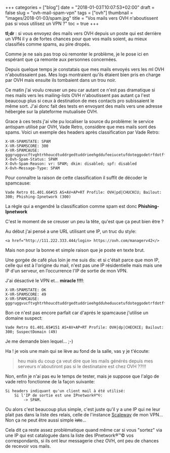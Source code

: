 +++
categories = ["blog"]
date = "2018-01-03T10:07:53+02:00"
draft = false
slug = "ovh-mail-spam-vpn"
tags = ["ovh"]
thumbnail = "images/2018-01-03/spam.jpg"
title = "Vos mails vers OVH n'aboutissent pas si vous utilisez un VPN ?"
toc = true
+++

**tl;dr** : si vous envoyez des mails vers OVH depuis un poste qui est derrière un VPN il y a de fortes chances pour que vos mails soient, au mieux classifiés comme spams, au pire dropés.

Comme je ne sais pas trop où remonter le problème, je le pose ici en espérant que ça remonte aux personnes concernées.

Depuis quelque temps je constatais que mes mails envoyés vers les ml OVH n'aboutissaient pas. Mes logs montraient qu'ils étaient bien pris en charge par OVH mais ensuite ils tombaient dans un trou noir.

Ce matin j'ai voulu creuser un peu car autant ce n'est pas dramatique si mes mails vers les mailing-lists OVH n'aboutissent pas autant ça l'est beaucoup plus si ceux à destination de mes contacts pro subissaient le même sort. J'ai donc fait des tests en envoyant des mails vers une adresse hébergée sur la plateforme mutualisée OVH.

Grace à ces tests j'ai vite pu localiser la source du problème: le service antispam utilisé par OVH, Vade Retro, considère que mes mails sont des spams. Voici un exemple des headers après classification par Vade Retro:

```
X-VR-SPAMSTATE: SPAM
X-VR-SPAMSCORE: 300
X-VR-SPAMCAUSE: gggruggvucftvghtrhhoucdtuddrgedtuddrieehgddufeeiucetufdoteggodetrfdotffvucfrrhhofhhilhgvmecuqfggjfdpvefjgfevmfevgfenuceurghilhhouhhtmecufedttdenucgorfhhihhshhhinhhgqdfkphfpvghtfihorhhkucdlfedttddm
X-Ovh-Spam-Status: SPAM
X-Ovh-Spam-Reason: vr: SPAM; dkim: disabled; spf: disabled
X-Ovh-Message-Type: SPAM
```
Pour connaître la raison de cette classification il suffit de décoder le spamcause:

```Vade Retro 01.401.66#15 AS+AV+AP+RT Profile: OVH|pd|CHUCKCU; Bailout: 300; Phishing-Ipnetwork (300)```

La règle qui a engendré la classification comme spam est donc **Phishing-Ipnetwork**

C'est le moment de se creuser un peu la tête, qu'est que ça peut bien être ?

Au début j'ai pensé a une URL utilisant une IP, un truc du style:

```<a href="http://111.222.333.444/login> https://ovh.com/managerv42</>```

Mais non pour la bonne et simple raison que je poste en texte brut.

Une gorgée de café plus loin je me suis dis: et si c'était parce que mon IP, celle qui est à l'origine du mail, n'est pas une IP résidentielle mais mais une IP d'un serveur, en l’occurrence l'IP de sortie de mon VPN.

J'ai désactivé le VPN et... **miracle !!!!**:

```
X-VR-SPAMSTATE: OK
X-VR-SPAMSCORE: 49
X-VR-SPAMCAUSE: gggruggvucftvghtrhhoucdtuddrgedtuddrieehgdduheduucetufdoteggodetrfdotffvucfrrhhofhhilhgvmecuqfggjfdpvefjgfevmfevgfenuceurghilhhouhhtmecufedttdenucgoufhushhpvggtthffohhmrghinhculdegledm
```

Bon ce n'est pas encore parfait car d'aprés le spamcause j'utilise un domaine suspect:

```Vade Retro 01.401.65#151 AS+AV+AP+RT Profile: OVH|dp|CHECKCE; Bailout: 300; SuspectDomain (49)```

Je me demande bien lequel... ;-)

Ha ! je vois une main qui se lève au fond de la salle, vas y je t'écoute:

> heu mais du coup ça veut dire que les mails générés depuis mes serveurs n'aboutiront pas si le destinataire est chez OVH ??!!!

Non, enfin je n'ai pas eu le temps de tester, mais je suppose que l'algo de vade retro fonctionne de la façon suivante:

```
Si headers indiquant qu'un client mail à été utilisé:
    Si l'IP de sortie est une IPnetwork®™©: 
        -> SPAM.
```
Ou alors c'est beaucoup plus simple, c'est juste qu'il y a une IP qui ne leur plait pas dans la liste des relais,  celle de l'instance [Scaleway](https://www.scaleway.com/) de mon VPN... Non ça ne peut être aussi simple ~~iste~~...

Cela dit ça reste assez problématique quand même car si vous "sortez" via une IP qui est cataloguée dans la liste des IPnetwork®™© vos correspondants, si ils ont leur messagerie chez OVH, ont peu de chances de recevoir vos mails.
